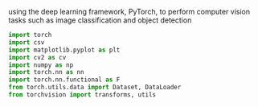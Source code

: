 
using the deep learning framework, PyTorch, to perform computer vision tasks such as image classification and object detection
```python
import torch
import csv
import matplotlib.pyplot as plt
import cv2 as cv
import numpy as np
import torch.nn as nn
import torch.nn.functional as F
from torch.utils.data import Dataset, DataLoader
from torchvision import transforms, utils
```
